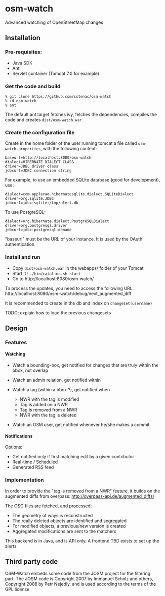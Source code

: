 osm-watch
=========

Advanced watching of OpenStreetMap changes

Installation
------------

### Pre-requisites:

 * Java SDK
 * Ant
 * Servlet container (Tomcat 7.0 for example)

### Get the code and build


    % git clone https://github.com/cstenac/osm-watch
    % cd osm-watch
    % ant 

The default ant target fetches ivy, fetches the dependencies, compiles the code and creates `dist/osm-watch.war`

### Create the configuration file

Create in the home folder of the user running tomcat a file called `osm-watch.properties`, with the following content:

    baseurl=http://localhost:8080/osm-watch
    dialect=HIBERNATE DIALECT CLASS
    driver=JDBC driver class
    jdbcurl=JDBC connection string

For example, to use an embedded SQLite database (good for development), use:

    dialect=com.applerao.hibernatesqlite.dialect.SQLiteDialect
    driver=org.sqlite.JDBC
    jdbcurl=jdbc:sqlite:/tmp/alert.db

To use PostgreSQL:

    dialect=org.hibernate.dialect.PostgreSQLDialect
    driver=org.postgresql.driver
    jdbcurl=jdbc:postgresql:dbname


"baseurl" must be the URL of your instance. It is used by the OAuth authentication.


### Install and run

* Copy `dist/osm-watch.war` in the webapps/ folder of your Tomcat
* Start it ! `./bin/catalina.sh start`
* Go to http://localhost:8080/osm-watch/

To process the updates, you need to access the following URL: http://localhost:8080/osm-watch/debug/next_augmented_diff

It is recommended to create in the db and index on `changeset(username)`

TODO: explain how to load the previous changesets

Design
------

### Features

#### Watching 

* Watch a bounding-box, get notified for changes that are truly within the bbox, not overlap
* Watch an admin relation, get notified within

* Watch a tag (within a bbox ?), get notified when
   * NWR with the tag is modified
   * Tag is added on a NWR
   * Tag is removed from a NWR
   * NWR with the tag is deleted
   
* Watch an OSM user, get notified whenever he/she makes a commit

  
#### Notifications

Options:
* Get notified only if first matching edit by a given contributor
* Real-time / Scheduled
* Generated RSS feed


### Implementation

In order to provide the "tag is removed from a NWR" feature, it builds on the augmented diffs from overpass: http://overpass-api.de/augmented_diffs/

The OSC files are fetched, and processed:
* The geometry of ways is reconstructed
* The really deleted objects are identified and segregated
* For modified objects, a previous/new version is created
* Aggregated modifications are sent to the matchers

This backend is in Java, and is API only. A frontend TBD exists to set up the alerts


Third party code
----------------

OSM-Watch embeds some code from the JOSM project for the filtering part.
The JOSM code is Copyright 2007 by Immanuel Scholz and others, Copyright 2008 by Petr Nejedly, and is
used according to the terms of the GPL license
